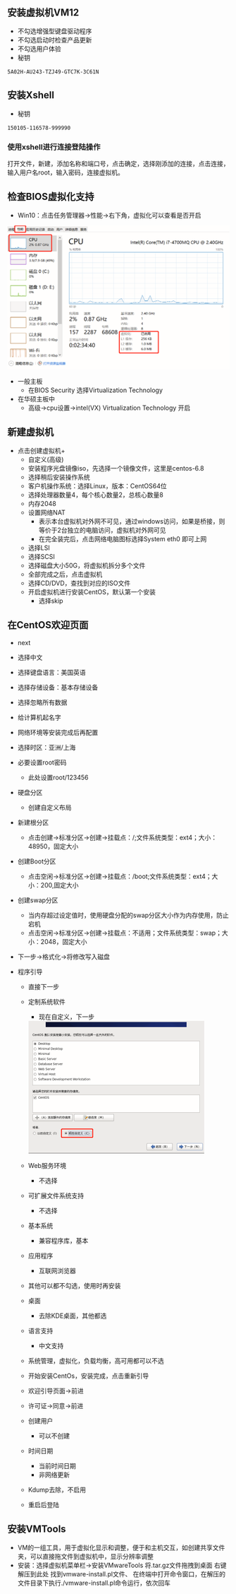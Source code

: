 ## 安装虚拟机VM12

- 不勾选增强型键盘驱动程序
- 不勾选启动时检查产品更新
- 不勾选用户体验
- 秘钥

```text
5A02H-AU243-TZJ49-GTC7K-3C61N
```



## 安装Xshell

- 秘钥

```text
150105-116578-999990
```



### 使用xshell进行连接登陆操作

打开文件，新建，添加名称和端口号，点击确定，选择刚添加的连接，点击连接，输入用户名root，输入密码，连接虚拟机。



## 检查BIOS虚拟化支持

- Win10：点击任务管理器->性能->右下角，虚拟化可以查看是否开启

<img src="img\1.png" style="zoom: 50%;" /> 

- 一般主板
  - 在BIOS Security 选择Virtualization Technology
- 在华硕主板中
  - 高级->cpu设置->intel(VX) Virtualization Technology 开启



## 新建虚拟机

- 点击创建虚拟机+
  - 自定义(高级)
  - 安装程序光盘镜像iso，先选择一个镜像文件，这里是centos-6.8
  - 选择稍后安装操作系统
  - 客户机操作系统：选择Linux，版本：CentOS64位
  - 选择处理器数量4，每个核心数量2，总核心数量8
  - 内存2048
  - 设置网络NAT
    - 表示本台虚拟机对外网不可见，通过windows访问，如果是桥接，则等价于2台独立的电脑访问，虚拟机对外网可见
    - 在完全装完后，点击网络电脑图标选择System eth0 即可上网
  - 选择LSI
  - 选择SCSI
  - 选择磁盘大小50G，将虚拟机拆分多个文件
  - 全部完成之后，点击虚拟机
  - 选择CD/DVD，查找到对应的ISO文件
  - 开启虚拟机进行安装CentOS，默认第一个安装
    - 选择skip



## 在CentOS欢迎页面

- next

- 选择中文

- 选择键盘语言：美国英语

- 选择存储设备：基本存储设备

- 选择忽略所有数据

- 给计算机起名字

- 网络环境等安装完成后再配置

- 选择时区：亚洲/上海

- 必要设置root密码

  - 此处设置root/123456

- 硬盘分区

  - 创建自定义布局

- 新建根分区

  - 点击创建->标准分区->创建->挂载点：/;文件系统类型：ext4；大小：48950，固定大小

- 创建Boot分区

  - 点击空闲->标准分区->创建->挂载点：/boot;文件系统类型：ext4；大小：200,固定大小

- 创建swap分区

  - 当内存超过设定值时，使用硬盘分配的swap分区大小作为内存使用，防止宕机
  - 点击空闲->标准分区->创建->挂载点：不适用；文件系统类型：swap；大小：2048，固定大小

- 下一步->格式化->将修改写入磁盘

- 程序引导

  - 直接下一步

  - 定制系统软件

    - 现在自定义，下一步

    <img src="img/2.png" style="zoom:50%;" /> 

  - Web服务环境

    - 不选择

  - 可扩展文件系统支持

    - 不选择

  - 基本系统

    - 兼容程序库，基本

  - 应用程序

    - 互联网浏览器

  - 其他可以都不勾选，使用时再安装

  - 桌面

    - 去除KDE桌面，其他都选

  - 语言支持

    - 中文支持

  - 系统管理，虚拟化，负载均衡，高可用都可以不选

  - 开始安装CentOs，安装完成，点击重新引导

  - 欢迎引导页面->前进

  - 许可证->同意->前进

  - 创建用户

    - 可以不创建

  - 时间日期

    - 当前时间日期
    - 非网络更新

  - Kdump去除，不启用

  - 重启后登陆



## 安装VMTools

- VM的一组工具，用于虚拟化显示和调整，便于和主机交互，如创建共享文件夹，可以直接拖文件到虚拟机中，显示分辨率调整
- 安装：选择虚拟机菜单栏->安装VMwareTools
  		将.tar.gz文件拖拽到桌面
    		右键解压到此处
    		找到vmware-install.pl文件、
    		在终端中打开命令窗口，在解压的文件目录下执行./vmware-install.pl命令运行，依次回车



